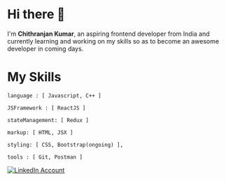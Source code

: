 
<h1>Hi there 👋</h1>
<p>I'm <b>Chithranjan Kumar</b>, an aspiring frontend developer from India and currently learning and working on my skills so as to become an awesome developer in coming days.</p>

<h1>My Skills</h1>

```
language : [ Javascript, C++ ]

JSFramework : [ ReactJS ]

stateManagement: [ Redux ]

markup: [ HTML, JSX ]

styling: [ CSS, Bootstrap(ongoing) ],

tools : [ Git, Postman ]
```

[![LinkedIn Account](https://img.shields.io/badge/LinkedIn-0A66C2.svg?style=for-the-badge&logo=LinkedIn&logoColor=white)](https://www.linkedin.com/in/chithranjan-kumar-039667259/)

